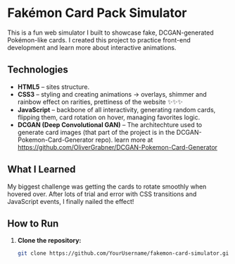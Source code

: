 # Fakémon Card Pack Simulator

This is a fun web simulator I built to showcase fake, DCGAN-generated Pokémon-like cards. I created this project to practice front-end development and learn more about interactive animations.

## Technologies
- **HTML5** – sites structure.
- **CSS3** –  styling and creating animations ->  overlays, shimmer and rainbow effect on rarities, prettiness of the website ✨✨✨
- **JavaScript** – backbone of all interactivity, generating random cards, flipping them, card rotation on hover, managing favorites logic.
- **DCGAN (Deep Convolutional GAN)** – The architechture used to generate card images (that part of the project is in the DCGAN-Pokemon-Card-Generator repo). learn more at https://github.com/OliverGrabner/DCGAN-Pokemon-Card-Generator

## What I Learned

My biggest challenge was getting the cards to rotate smoothly when hovered over. After lots of trial and error with CSS transitions and JavaScript events, I finally nailed the effect!

## How to Run

1. **Clone the repository:**
   ```bash
   git clone https://github.com/YourUsername/fakemon-card-simulator.git
